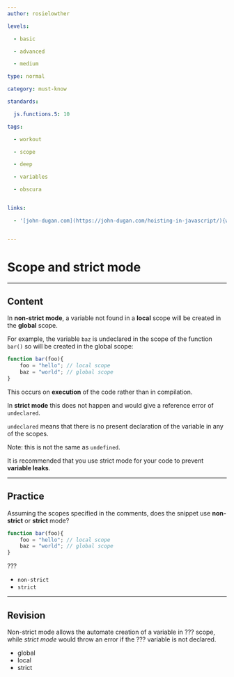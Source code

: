 ```yaml
---
author: rosielowther

levels:

  - basic

  - advanced

  - medium

type: normal

category: must-know

standards:

  js.functions.5: 10

tags:

  - workout

  - scope

  - deep

  - variables

  - obscura


links:

  - '[john-dugan.com](https://john-dugan.com/hoisting-in-javascript/){website}'


---
```


# Scope and strict mode

---
## Content

In **non-strict mode**, a variable not found in a **local** scope will be created in the **global** scope.

For example, the variable `baz` is undeclared in the scope of the function `bar()` so will be created in the global scope:
```javascript
function bar(foo){
    foo = "hello"; // local scope
    baz = "world"; // global scope
}
```
This occurs on **execution** of the code rather than in compilation.

In **strict mode** this does not happen and would give a reference error of `undeclared`. 

`undeclared` means that there is no present declaration of the variable in any of the scopes.

Note: this is not the same as `undefined`.

It is recommended that you use strict mode for your code to prevent **variable leaks**.

---
## Practice

Assuming the scopes specified in the comments, does the snippet use **non-strict** or **strict** mode?
```javascript
function bar(foo){
    foo = "hello"; // local scope
    baz = "world"; // global scope
}
```

???


* `non-strict`
* `strict`

---
## Revision

Non-strict mode allows the automate creation of a variable in ??? scope, while *strict mode* would throw an error if the ??? variable is not declared.

* global
* local
* strict

